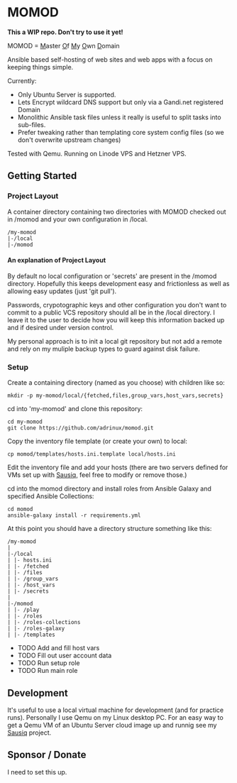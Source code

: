 # MOMOD

**This a WIP repo. Don't try to use it yet!**

MOMOD = <u>M</u>aster <u>O</u>f <u>M</u>y <u>O</u>wn <u>D</u>omain

Ansible based self-hosting of web sites and web apps with a focus on keeping things simple.

Currently:

- Only Ubuntu Server is supported.
- Lets Encrypt wildcard DNS support but only via a Gandi.net registered Domain
- Monolithic Ansible task files unless it really is useful to split tasks into sub-files.
- Prefer tweaking rather than templating core system config files (so we don't overwrite upstream changes)

Tested with Qemu. Running on Linode VPS and Hetzner VPS.

## Getting Started

### Project Layout

A container directory containing two directories with MOMOD checked out in /momod and your own configuration in /local.
```
/my-momod
|-/local
|-/momod
```

#### An explanation of Project Layout
By default no local configuration or 'secrets' are present in the /momod directory. Hopefully this keeps development easy and frictionless as well as allowing easy updates (just 'git pull').

Passwords, crypotographic keys and other configuration you don't want to commit to a public VCS repository should all be in the /local directory. I leave it to the user to decide how you will keep this information backed up and if desired under version control.

My personal approach is to init a local git repository but not add a remote and rely on my muliple backup types to guard against disk failure.


### Setup

Create a containing directory (named as you choose) with children like so:
```
mkdir -p my-momod/local/{fetched,files,group_vars,host_vars,secrets}
```
cd into 'my-momod' and clone this repository:
```
cd my-momod
git clone https://github.com/adrinux/momod.git
```

Copy the inventory file template (or create your own) to local:

```
cp momod/templates/hosts.ini.template local/hosts.ini
```

Edit the inventory file and add your hosts (there are two servers defined for VMs set up with [Sausiq](https://github.com/adrinux/sausiq), feel free to modify or remove those.)


cd into the momod directory and install roles from Ansible Galaxy and specified Ansible Collections:

```
cd momod
ansible-galaxy install -r requirements.yml
```


At this point you should have a directory structure something like this:
```
/my-momod
|
|-/local
| |- hosts.ini
| |- /fetched
| |- /files
| |- /group_vars
| |- /host_vars
| |- /secrets
|
|-/momod
| |- /play
| |- /roles
| |- /roles-collections
| |- /roles-galaxy
| |- /templates
```


- TODO Add and fill host vars
- TODO Fill out user account data
- TODO Run setup role
- TODO Run main role

## Development

It's useful to use a local virtual machine for development (and for practice runs). Personally I use Qemu on my Linux desktop PC. For an easy way to get a Qemu VM of an Ubuntu Server cloud image up and runnig see my [Sausiq](https://github.com/adrinux/sausiq) project.


## Sponsor / Donate
I need to set this up.

